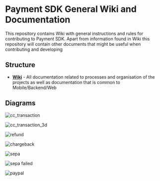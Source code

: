 # Payment SDK General Wiki and Documentation

This repository contains Wiki with general instructions and rules for contributing to Payment SDK.
Apart from information found in Wiki this repository will contain other documents that might be useful when contributing and developing

## Structure

- [**Wiki**](https://github.com/mobilabsolutions/payment-sdk-wiki-open/wiki) - All documentation related to processes and organisation of the projects as well as documentation that is common to Mobile/Backend/Web

## Diagrams

![cc_transaction](https://raw.githubusercontent.com/mobilabsolutions/payment-sdk-wiki-open/master/diagrams/out/CC%20Transaction.png?token=ADzKSGrSg9XPMFM4Bkp0xEICLTODUp75ks5cb84EwA%3D%3D)

![cc_transaction_3d](https://raw.githubusercontent.com/mobilabsolutions/payment-sdk-wiki-open/master/diagrams/out/CC%20Transaction%203D%20Secure.png?token=ADzKSDNKOhYZsac068AcPemeqPQQ4nT2ks5cb84ewA%3D%3D)

![refund](https://raw.githubusercontent.com/mobilabsolutions/payment-sdk-wiki-open/master/diagrams/out/Refund%20CC%20Transaction.png?token=ADzKSGmOyJw_xhNI9QnRzS26ofYBdY4Uks5cb841wA%3D%3D)

![chargeback](https://raw.githubusercontent.com/mobilabsolutions/payment-sdk-wiki-open/master/diagrams/out/Chargeback%20CC%20Transaction.png?token=ADzKSHj80V4pK7e1qjsSEu2cr6-Su7muks5cb85LwA%3D%3D)

![sepa](https://raw.githubusercontent.com/mobilabsolutions/payment-sdk-wiki-open/master/diagrams/out/Sepa%20Transaction.png?token=ADzKSAchNoyP9wztw6VNBmPm2Kch24QOks5cb85owA%3D%3D)

![sepa failed](https://raw.githubusercontent.com/mobilabsolutions/payment-sdk-wiki-open/master/diagrams/out/Failed%20Sepa%20Transaction.png?token=ADzKSAIK3YVycwG6C1l6uKkpujYMbmNmks5cb85_wA%3D%3D)

![paypal](https://raw.githubusercontent.com/mobilabsolutions/payment-sdk-wiki-open/master/diagrams/out/Paypal%20Transaction.png?token=ADzKSGCie1liBfPLu6E6KS6_xNwnlgRxks5cb86ewA%3D%3D)
